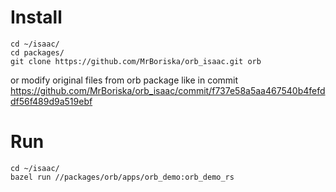 # Install

```
cd ~/isaac/
cd packages/
git clone https://github.com/MrBoriska/orb_isaac.git orb
```

or modify original files from orb package like in commit https://github.com/MrBoriska/orb_isaac/commit/f737e58a5aa467540b4fefddf56f489d9a519ebf

# Run

```
cd ~/isaac/
bazel run //packages/orb/apps/orb_demo:orb_demo_rs
```

